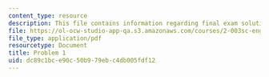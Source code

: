 ```yaml
---
content_type: resource
description: This file contains information regarding final exam solutions.
file: https://ol-ocw-studio-app-qa.s3.amazonaws.com/courses/2-003sc-engineering-dynamics-fall-2011/dc89c1bce90c50b979ebc4db005fdf12_MIT2_003SCF11_final.pdf
file_type: application/pdf
resourcetype: Document
title: Problem 1
uid: dc89c1bc-e90c-50b9-79eb-c4db005fdf12
---
```

